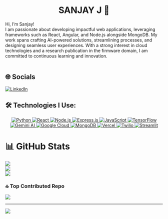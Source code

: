 <div align="center">
  <h1> SANJAY J 💫</h1>
</div>
Hi, I’m Sanjay!<br>I am passionate about developing impactful web applications, leveraging frameworks such as React, Angular, and Node.js alongside MongoDB. My work spans crafting AI-powered solutions, streamlining processes, and designing seamless user experiences. With a strong interest in cloud technologies and a research publication in the firmware domain, I am committed to continuous learning and innovation.<br><br>


## 🌐 Socials
[![LinkedIn](https://img.shields.io/badge/LinkedIn-%230077B5.svg?logo=linkedin&logoColor=white)](https://linkedin.com/in/sanjayj08) 

## 🛠️ Technologies I Use:

<div align="center">
  <a href="https://www.python.org" target="_blank">
    <img src="https://img.shields.io/badge/Python-3670A0?style=for-the-badge&logo=python&logoColor=ffdd54" alt="Python">
  </a>
  <a href="https://reactjs.org" target="_blank">
    <img src="https://img.shields.io/badge/React-%2320232a.svg?style=for-the-badge&logo=react&logoColor=%2361DAFB" alt="React">
  </a>
  <a href="https://nodejs.org" target="_blank">
    <img src="https://img.shields.io/badge/Node.js-6DA55F?style=for-the-badge&logo=node.js&logoColor=white" alt="Node.js">
  </a>
  <a href="https://expressjs.com" target="_blank">
    <img src="https://img.shields.io/badge/Express.js-%23404d59.svg?style=for-the-badge&logo=express&logoColor=%2361DAFB" alt="Express.js">
  </a>
  <a href="https://developer.mozilla.org/en-US/docs/Web/JavaScript" target="_blank">
    <img src="https://img.shields.io/badge/JavaScript-%23323330.svg?style=for-the-badge&logo=javascript&logoColor=%23F7DF1E" alt="JavaScript">
  </a>
  <a href="https://www.tensorflow.org" target="_blank">
    <img src="https://img.shields.io/badge/TensorFlow-%23FF6F00.svg?style=for-the-badge&logo=TensorFlow&logoColor=white" alt="TensorFlow">
  </a>
  <a href="https://gemini.google.com/intl/en_us/ai/" target="_blank">
    <img src="https://img.shields.io/badge/Gemini%20AI-4285F4?style=for-the-badge&logo=google&logoColor=white" alt="Gemini AI">
  </a>
  <a href="https://cloud.google.com" target="_blank">
    <img src="https://img.shields.io/badge/Google%20Cloud-%234285F4.svg?style=for-the-badge&logo=google-cloud&logoColor=white" alt="Google Cloud">
  </a>
  <a href="https://www.mongodb.com" target="_blank">
    <img src="https://img.shields.io/badge/MongoDB-%234ea94b.svg?style=for-the-badge&logo=mongodb&logoColor=white" alt="MongoDB">
  </a>
  <a href="https://vercel.com" target="_blank">
    <img src="https://img.shields.io/badge/Vercel-%23000000.svg?style=for-the-badge&logo=vercel&logoColor=white" alt="Vercel">
  </a>
  <a href="https://www.twilio.com" target="_blank">
    <img src="https://img.shields.io/badge/Twilio-F22F46?style=for-the-badge&logo=twilio&logoColor=white" alt="Twilio">
  </a>
  <a href="https://streamlit.io" target="_blank">
    <img src="https://img.shields.io/badge/Streamlit-%23FE4B4B.svg?style=for-the-badge&logo=streamlit&logoColor=white" alt="Streamlit">
  </a>
</div>



# 📊 GitHub Stats
![](https://github-readme-stats.vercel.app/api?username=sanjayjr8&theme=dark&hide_border=false&include_all_commits=false&count_private=false)<br/>
![](https://github-readme-streak-stats.herokuapp.com/?user=sanjayjr8&theme=dark&hide_border=false)<br/>
![](https://github-readme-stats.vercel.app/api/top-langs/?username=sanjayjr8&theme=dark&hide_border=false&include_all_commits=false&count_private=false&layout=compact)

### 🔝 Top Contributed Repo
![](https://github-contributor-stats.vercel.app/api?username=sanjayjr8&limit=5&theme=dark&combine_all_yearly_contributions=true)

---
[![](https://visitcount.itsvg.in/api?id=sanjayjr8&icon=0&color=0)](https://visitcount.itsvg.in)

